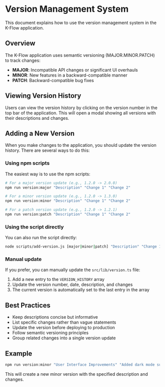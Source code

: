 # Version Management System

This document explains how to use the version management system in the K-Flow application.

## Overview

The K-Flow application uses semantic versioning (MAJOR.MINOR.PATCH) to track changes:

- **MAJOR**: Incompatible API changes or significant UI overhauls
- **MINOR**: New features in a backward-compatible manner
- **PATCH**: Backward-compatible bug fixes

## Viewing Version History

Users can view the version history by clicking on the version number in the top bar of the application. This will open a modal showing all versions with their descriptions and changes.

## Adding a New Version

When you make changes to the application, you should update the version history. There are several ways to do this:

### Using npm scripts

The easiest way is to use the npm scripts:

```bash
# For a major version update (e.g., 1.2.0 -> 2.0.0)
npm run version:major "Description" "Change 1" "Change 2"

# For a minor version update (e.g., 1.2.0 -> 1.3.0)
npm run version:minor "Description" "Change 1" "Change 2"

# For a patch version update (e.g., 1.2.0 -> 1.2.1)
npm run version:patch "Description" "Change 1" "Change 2"
```

### Using the script directly

You can also run the script directly:

```bash
node scripts/add-version.js [major|minor|patch] "Description" "Change 1" "Change 2" ...
```

### Manual update

If you prefer, you can manually update the `src/lib/version.ts` file:

1. Add a new entry to the `VERSION_HISTORY` array
2. Update the version number, date, description, and changes
3. The current version is automatically set to the last entry in the array

## Best Practices

- Keep descriptions concise but informative
- List specific changes rather than vague statements
- Update the version before deploying to production
- Follow semantic versioning principles
- Group related changes into a single version update

## Example

```bash
npm run version:minor "User Interface Improvements" "Added dark mode support" "Improved responsive layout" "Fixed navigation issues on mobile"
```

This will create a new minor version with the specified description and changes. 